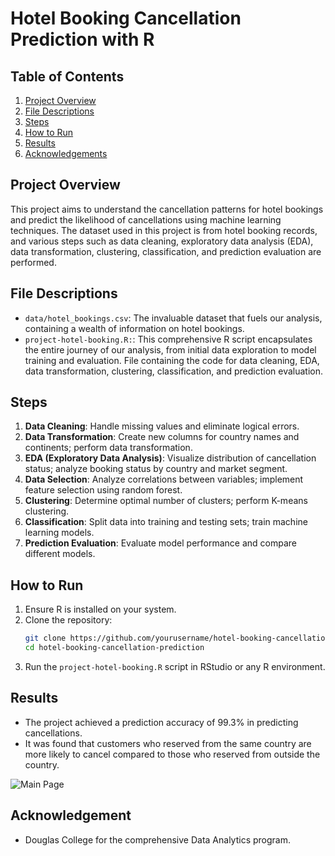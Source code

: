 # Hotel Booking Cancellation Prediction with R


## Table of Contents
1. [Project Overview](#project-overview)
2. [File Descriptions](#file-descriptions)
3. [Steps](#steps)
4. [How to Run](#how-to-run)
5. [Results](#results)
6. [Acknowledgements](#acknowledgements)

<a name="project-overview"></a>

## Project Overview
This project aims to understand the cancellation patterns for hotel bookings and predict the likelihood of cancellations using machine learning techniques. The dataset used in this project is from hotel booking records, and various steps such as data cleaning, exploratory data analysis (EDA), data transformation, clustering, classification, and prediction evaluation are performed.


<a name="file-descriptions"></a>

## File Descriptions
- `data/hotel_bookings.csv`: The invaluable dataset that fuels our analysis, containing a wealth of information on hotel bookings.
- `project-hotel-booking.R:`: This comprehensive R script encapsulates the entire journey of our analysis, from initial data exploration to model training and evaluation. File containing the code for data cleaning, EDA, data transformation, clustering, classification, and prediction evaluation.


<a name="steps"></a>

## Steps
1. **Data Cleaning**: Handle missing values and eliminate logical errors.
2. **Data Transformation**: Create new columns for country names and continents; perform data transformation.
3. **EDA (Exploratory Data Analysis)**: Visualize distribution of cancellation status; analyze booking status by country and market segment.
4. **Data Selection**: Analyze correlations between variables; implement feature selection using random forest.
5. **Clustering**: Determine optimal number of clusters; perform K-means clustering.
6. **Classification**: Split data into training and testing sets; train machine learning models.
7. **Prediction Evaluation**: Evaluate model performance and compare different models.


<a name="how-to-run"></a>

## How to Run
1. Ensure R is installed on your system.
2. Clone the repository:
   ```bash
   git clone https://github.com/yourusername/hotel-booking-cancellation-prediction.git
   cd hotel-booking-cancellation-prediction
3. Run the `project-hotel-booking.R` script in RStudio or any R environment.



<a name="results"></a>

## Results
- The project achieved a prediction accuracy of 99.3% in predicting cancellations.
- It was found that customers who reserved from the same country are more likely to cancel compared to those who reserved from outside the country.

![Main Page](assets/EDA.png)


<a name="acknowledgements"></a>

## Acknowledgement
- Douglas College for the comprehensive Data Analytics program.
